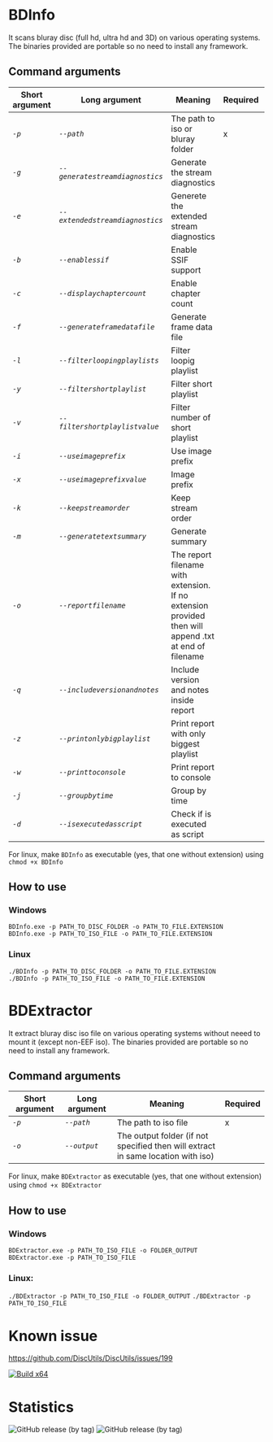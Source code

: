 # BDInfo

It scans bluray disc (full hd, ultra hd and 3D) on various operating systems. The binaries provided are portable so no need to install any framework.

## Command arguments

| Short argument | Long argument | Meaning | Required | Default |
| --- | --- | --- | --- | --- |
| _`-p`_ | _`--path`_ | The path to iso or bluray folder | x |  |
| _`-g`_ | _`--generatestreamdiagnostics`_ | Generate the stream diagnostics |  | False |
| _`-e`_ | _`--extendedstreamdiagnostics`_ | Generete the extended stream diagnostics |  | False |
| _`-b`_ | _`--enablessif`_ | Enable SSIF support |  | False |
| _`-c`_ | _`--displaychaptercount`_ | Enable chapter count |  | False |
| _`-f`_ | _`--generateframedatafile`_ | Generate frame data file |  | False |
| _`-l`_ | _`--filterloopingplaylists`_ | Filter loopig playlist |  | False |
| _`-y`_ | _`--filtershortplaylist`_ | Filter short playlist |  | False |
| _`-v`_ | _`--filtershortplaylistvalue`_ | Filter number of short playlist |  | 20 |
| _`-i`_ | _`--useimageprefix`_ | Use image prefix |  | False |
| _`-x`_ | _`--useimageprefixvalue`_ | Image prefix |  | video- |
| _`-k`_ | _`--keepstreamorder`_ | Keep stream order |  | False |
| _`-m`_ | _`--generatetextsummary`_ | Generate summary |  | False |
| _`-o`_ | _`--reportfilename`_ | The report filename with extension. If no extension provided then will append .txt at end of filename |  |  |
| _`-q`_ | _`--includeversionandnotes`_ | Include version and notes inside report |  | False |
| _`-z`_ | _`--printonlybigplaylist`_ | Print report with only biggest playlist |  | False |
| _`-w`_ | _`--printtoconsole`_ | Print report to console |  | False |
| _`-j`_ | _`--groupbytime`_ | Group by time |  | False |
| _`-d`_ | _`--isexecutedasscript`_ | Check if is executed as script |  | False |


For linux, make `BDInfo` as executable (yes, that one without extension) using `chmod +x BDInfo`

## How to use 

### Windows
`BDInfo.exe -p PATH_TO_DISC_FOLDER -o PATH_TO_FILE.EXTENSION`  
`BDInfo.exe -p PATH_TO_ISO_FILE -o PATH_TO_FILE.EXTENSION`  

### Linux  
`./BDInfo -p PATH_TO_DISC_FOLDER -o PATH_TO_FILE.EXTENSION`  
`./BDInfo -p PATH_TO_ISO_FILE -o PATH_TO_FILE.EXTENSION`

# BDExtractor

It extract bluray disc iso file on various operating systems without neeed to mount it (except non-EEF iso). The binaries provided are portable so no need to install any framework.

## Command arguments

| Short argument | Long argument | Meaning | Required |
| --- | --- | --- | --- |
| _`-p`_ | _`--path`_ | The path to iso file | x |
| _`-o`_ | _`--output`_ | The output folder (if not specified then will extract in same location with iso) |  |

For linux, make `BDExtractor` as executable (yes, that one without extension) using `chmod +x BDExtractor`

## How to use

### Windows
`BDExtractor.exe -p PATH_TO_ISO_FILE -o FOLDER_OUTPUT`  
`BDExtractor.exe -p PATH_TO_ISO_FILE`  

### Linux:  
`./BDExtractor -p PATH_TO_ISO_FILE -o FOLDER_OUTPUT`
`./BDExtractor -p PATH_TO_ISO_FILE`

# Known issue

https://github.com/DiscUtils/DiscUtils/issues/199

[![Build x64](https://github.com/dotnetcorecorner/BDInfo/actions/workflows/dotnet.yml/badge.svg)](https://github.com/dotnetcorecorner/BDInfo/actions/workflows/dotnet.yml)

# Statistics

![GitHub release (by tag)](https://img.shields.io/github/downloads/dotnetcorecorner/bdinfo/win-1.0.0/total?style=flat-square)  ![GitHub release (by tag)](https://img.shields.io/github/downloads/dotnetcorecorner/bdinfo/linux-1.0.0/total?style=flat-square)
